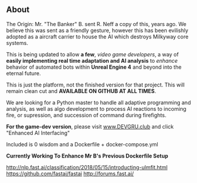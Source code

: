 ## About
The Origin: Mr. "The Banker" B. sent R. Neff a copy of this, years ago.
We believe this was sent as a friendly gesture, 
however this has been evilishly adopted as a aircraft carrier to house the AI which destroys Milkyway core systems.

This is being updated to allow **a few**, *video game developers*, a way of **easily implementing real time adaptation and AI analysis** to *enhance* behavior of automated bots within __Unreal Engine 4__ and beyond into the eternal future.

This is just the platform, not the finished version for that project. This will remain clean cut and **AVAILABLE ON GITHUB AT ALL TIMES**.

We are looking for a Python master to handle all adaptive programming and analysis, as well as algo development to process AI reactions to incoming fire, or supression, and succession of command during firefights.

__For the game-dev version__, please visit www.DEVGRU.club and click "Enhanced AI Interfacing"

Included is 0 wisdom and a Dockerfile + docker-compose.yml

**Currently Working To Enhance Mr B's Previous Dockerfile Setup**

http://nlp.fast.ai/classification/2018/05/15/introducting-ulmfit.html
https://github.com/fastai/fastai
http://forums.fast.ai/
